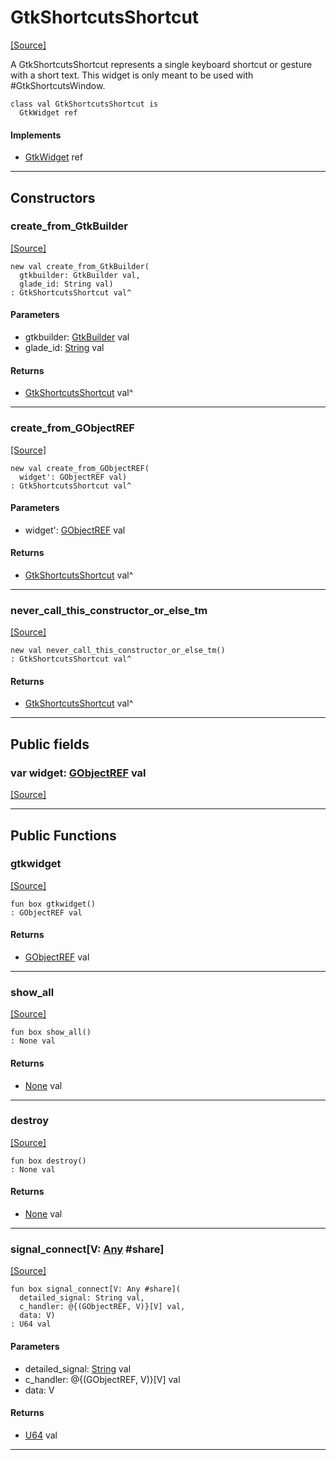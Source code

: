 # GtkShortcutsShortcut
<span class="source-link">[[Source]](src/gtk3/GtkShortcutsShortcut.md#L6)</span>

A GtkShortcutsShortcut represents a single keyboard shortcut or gesture
with a short text. This widget is only meant to be used with #GtkShortcutsWindow.


```pony
class val GtkShortcutsShortcut is
  GtkWidget ref
```

#### Implements

* [GtkWidget](gtk3-GtkWidget.md) ref

---

## Constructors

### create_from_GtkBuilder
<span class="source-link">[[Source]](src/gtk3/GtkShortcutsShortcut.md#L15)</span>


```pony
new val create_from_GtkBuilder(
  gtkbuilder: GtkBuilder val,
  glade_id: String val)
: GtkShortcutsShortcut val^
```
#### Parameters

*   gtkbuilder: [GtkBuilder](gtk3-GtkBuilder.md) val
*   glade_id: [String](builtin-String.md) val

#### Returns

* [GtkShortcutsShortcut](gtk3-GtkShortcutsShortcut.md) val^

---

### create_from_GObjectREF
<span class="source-link">[[Source]](src/gtk3/GtkShortcutsShortcut.md#L18)</span>


```pony
new val create_from_GObjectREF(
  widget': GObjectREF val)
: GtkShortcutsShortcut val^
```
#### Parameters

*   widget': [GObjectREF](minimal-browser-..-gobject-GObjectREF.md) val

#### Returns

* [GtkShortcutsShortcut](gtk3-GtkShortcutsShortcut.md) val^

---

### never_call_this_constructor_or_else_tm
<span class="source-link">[[Source]](src/gtk3/GtkShortcutsShortcut.md#L21)</span>


```pony
new val never_call_this_constructor_or_else_tm()
: GtkShortcutsShortcut val^
```

#### Returns

* [GtkShortcutsShortcut](gtk3-GtkShortcutsShortcut.md) val^

---

## Public fields

### var widget: [GObjectREF](minimal-browser-..-gobject-GObjectREF.md) val
<span class="source-link">[[Source]](src/gtk3/GtkShortcutsShortcut.md#L11)</span>



---

## Public Functions

### gtkwidget
<span class="source-link">[[Source]](src/gtk3/GtkShortcutsShortcut.md#L13)</span>


```pony
fun box gtkwidget()
: GObjectREF val
```

#### Returns

* [GObjectREF](minimal-browser-..-gobject-GObjectREF.md) val

---

### show_all
<span class="source-link">[[Source]](src/gtk3/GtkWidget.md#L4)</span>


```pony
fun box show_all()
: None val
```

#### Returns

* [None](builtin-None.md) val

---

### destroy
<span class="source-link">[[Source]](src/gtk3/GtkWidget.md#L7)</span>


```pony
fun box destroy()
: None val
```

#### Returns

* [None](builtin-None.md) val

---

### signal_connect\[V: [Any](builtin-Any.md) #share\]
<span class="source-link">[[Source]](src/gtk3/GtkWidget.md#L10)</span>


```pony
fun box signal_connect[V: Any #share](
  detailed_signal: String val,
  c_handler: @{(GObjectREF, V)}[V] val,
  data: V)
: U64 val
```
#### Parameters

*   detailed_signal: [String](builtin-String.md) val
*   c_handler: @{(GObjectREF, V)}[V] val
*   data: V

#### Returns

* [U64](builtin-U64.md) val

---

